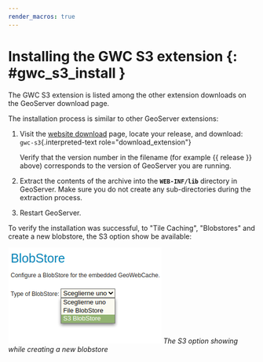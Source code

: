 ```yaml
---
render_macros: true
---
```


# Installing the GWC S3 extension {: #gwc_s3_install }

The GWC S3 extension is listed among the other extension downloads on the GeoServer download page.

The installation process is similar to other GeoServer extensions:

1.  Visit the [website download](https://geoserver.org/download) page, locate your release, and download: `gwc-s3`{.interpreted-text role="download_extension"}

    Verify that the version number in the filename (for example {{ release }} above) corresponds to the version of GeoServer you are running.

2.  Extract the contents of the archive into the **`WEB-INF/lib`** directory in GeoServer. Make sure you do not create any sub-directories during the extraction process.

3.  Restart GeoServer.

To verify the installation was successful, to "Tile Caching", "Blobstores" and create a new blobstore, the S3 option show be available:

![](img/newBlobstore.png)
*The S3 option showing while creating a new blobstore*
